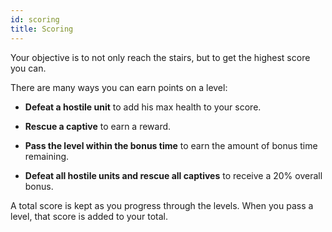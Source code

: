 ```yaml
---
id: scoring
title: Scoring
---
```


Your objective is to not only reach the stairs, but to get the highest score you
can.

There are many ways you can earn points on a level:

* **Defeat a hostile unit** to add his max health to your score.

* **Rescue a captive** to earn a reward.

* **Pass the level within the bonus time** to earn the amount of bonus time
  remaining.

* **Defeat all hostile units and rescue all captives** to receive a 20% overall
  bonus.

A total score is kept as you progress through the levels. When you pass a level,
that score is added to your total.
